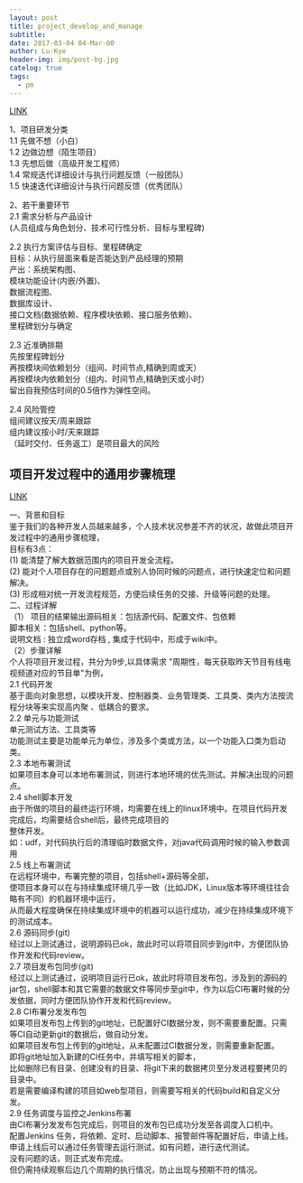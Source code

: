 ```yaml
---
layout: post
title: project_develop_and_manage
subtitle: 
date: 2017-03-04 04-Mar-00
author: Lu-Kye
header-img: img/post-bg.jpg
catelog: true
tags: 
  - pm
---
```

[LINK](http://bbs.yuqing36524.com/?/article/7)   
   
1、项目研发分类   
   1.1 先做不想（小白）   
   1.2 边做边想（陌生项目）   
   1.3 先想后做（高级开发工程师）   
   1.4 常规迭代详细设计与执行问题反馈（一般团队）   
   1.5 快速迭代详细设计与执行问题反馈（优秀团队）   
   
2、若干重要环节   
   2.1 需求分析与产品设计   
      (人员组成与角色划分、技术可行性分析、目标与里程碑)   
   
   2.2 执行方案评估与目标、里程碑确定   
       目标：从执行层面来看是否能达到产品经理的预期   
       产出：系统架构图、   
             模块功能设计(内嵌/外置)、   
         数据流程图、   
         数据库设计、   
         接口文档(数据依赖、程序模块依赖、接口服务依赖)、   
         里程碑划分与确定   
   
   2.3 近准确排期   
       先按里程碑划分   
       再按模块间依赖划分（组间、时间节点,精确到周或天）   
       再按模块内依赖划分（组内、时间节点,精确到天或小时）   
       留出自我预估时间的0.5倍作为弹性空间。        
   
   2.4 风险管控   
       组间建议按天/周来跟踪   
       组内建议按小时/天来跟踪   
       （延时交付、任务返工）是项目最大的风险   
   
## 项目开发过程中的通用步骤梳理   
[LINK](http://bbs.yuqing36524.com/?/article/8)   
   
一、背景和目标   
鉴于我们的各种开发人员越来越多，个人技术状况参差不齐的状况，故做此项目开发过程中的通用步骤梳理，   
目标有3点：   
(1) 能清楚了解大数据范围内的项目开发全流程。   
(2) 能对个人项目存在的问题题点或别人协同时候的问题点，进行快速定位和问题解决。   
(3) 形成相对统一开发流程规范，方便后续任务的交接、升级等问题的处理。   
二、过程详解   
（1） 项目的结果输出源码相关：包括源代码、配置文件、包依赖   
脚本相关：包括shell、python等。   
说明文档 : 独立成word存档 , 集成于代码中，形成于wiki中。   
（2）步骤详解   
个人将项目开发过程，共分为9步,以具体需求 "周期性，每天获取昨天节目有线电视频道对应的节目单"为例，   
     2.1 代码开发   
           基于面向对象思想，以模块开发、控制器类、业务管理类、工具类、类内方法按流程分块等来实现高内聚 、低耦合的要求。   
     2.2 单元与功能测试   
           单元测试方法、工具类等   
           功能测试主要是功能单元为单位，涉及多个类或方法，以一个功能入口类为启动类。   
     2.3 本地布署测试   
           如果项目本身可以本地布署测试，则进行本地环境的优先测试。并解决出现的问题点。   
     2.4 shell脚本开发   
           由于所做的项目的最终运行环境，均需要在线上的linux环境中。在项目代码开发完成后，均需要结合shell后，最终完成项目的   
           整体开发。   
           如：udf，对代码执行后的清理临时数据文件，对java代码调用时候的输入参数调用   
     2.5  线上布署测试    
            在远程环境中，布署完整的项目，包括shell+源码等全部，   
            使项目本身可以在与持续集成环境几乎一致（比如JDK，Linux版本等环境往往会略有不同）的机器环境中运行，   
            从而最大程度确保在持续集成环境中的机器可以运行成功，减少在持续集成环境下的测试成本。   
     2.6 源码同步(git)   
            经过以上测试通过，说明源码已ok，故此时可以将项目同步到git中，方便团队协作开发和代码review。   
     2.7 项目发布包同步(git)   
            经过以上测试通过，说明项目运行已ok，故此时将项目发布包，涉及到的源码的jar包，shell脚本和其它需要的数据文件等同步至git中，作为以后CI布署时候的分发依据，同时方便团队协作开发和代码review。                 
     2.8 CI布署分发发布包   
            如果项目发布包上传到的git地址，已配置好CI数据分发，则不需要重配置。只需等CI自动更新git的数据后，做自动分发。   
            如果项目发布包上传到的git地址，从未配置过CI数据分发，则需要重新配置。   
                   即将git地址加入新建的CI任务中，并填写相关的脚本，   
                   比如删除已有目录、创建没有的目录、将git下来的数据拷贝至分发进程要拷贝的目录中。   
                   若是需要编译构建的项目如web型项目，则需要写相关的代码build和自定义分发。   
     2.9 任务调度与监控之Jenkins布署   
           由CI布署分发发布包完成后，则项目的发布包已成功分发至各调度入口机中。   
           配置Jenkins 任务，将依赖、定时、启动脚本、报警邮件等配置好后，申请上线。   
           申请上线后可以通过任务管理去运行测试，如有问题，进行迭代测试。    
           没有问题的话，则正式发布完成。   
           但仍需持续观察后边几个周期的执行情况，防止出现与预期不符的情况。   
